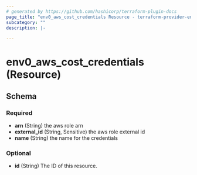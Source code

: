```yaml
---
# generated by https://github.com/hashicorp/terraform-plugin-docs
page_title: "env0_aws_cost_credentials Resource - terraform-provider-env0"
subcategory: ""
description: |-
  
---
```


# env0_aws_cost_credentials (Resource)





<!-- schema generated by tfplugindocs -->
## Schema

### Required

- **arn** (String) the aws role arn
- **external_id** (String, Sensitive) the aws role external id
- **name** (String) the name for the credentials

### Optional

- **id** (String) The ID of this resource.


